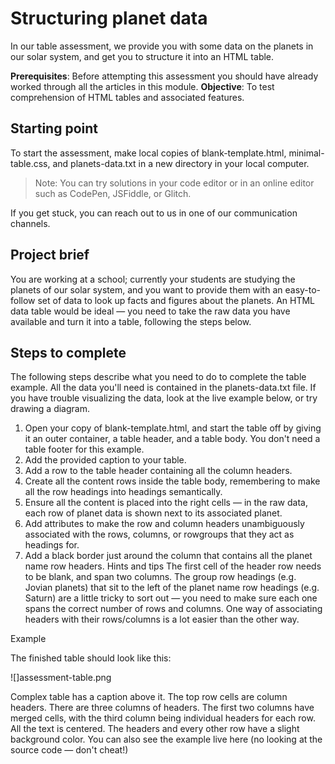 # Structuring planet data

In our table assessment, we provide you with some data on the planets in our solar system, and get you to structure it into an HTML table.

**Prerequisites**:	Before attempting this assessment you should have already worked through all the articles in this module.
**Objective**:	To test comprehension of HTML tables and associated features.

## Starting point
To start the assessment, make local copies of blank-template.html, minimal-table.css, and planets-data.txt in a new directory in your local computer.

> Note: You can try solutions in your code editor or in an online editor such as CodePen, JSFiddle, or Glitch.

If you get stuck, you can reach out to us in one of our communication channels.

## Project brief
You are working at a school; currently your students are studying the planets of our solar system, and you want to provide them with an easy-to-follow set of data to look up facts and figures about the planets. An HTML data table would be ideal — you need to take the raw data you have available and turn it into a table, following the steps below.

## Steps to complete
The following steps describe what you need to do to complete the table example. All the data you'll need is contained in the planets-data.txt file. If you have trouble visualizing the data, look at the live example below, or try drawing a diagram.

1. Open your copy of blank-template.html, and start the table off by giving it an outer container, a table header, and a table body. You don't need a table footer for this example.
2. Add the provided caption to your table.
3. Add a row to the table header containing all the column headers.
4. Create all the content rows inside the table body, remembering to make all the row headings into headings semantically.
5. Ensure all the content is placed into the right cells — in the raw data, each row of planet data is shown next to its associated planet.
6. Add attributes to make the row and column headers unambiguously associated with the rows, columns, or rowgroups that they act as headings for.
7. Add a black border just around the column that contains all the planet name row headers.
Hints and tips
The first cell of the header row needs to be blank, and span two columns.
The group row headings (e.g. Jovian planets) that sit to the left of the planet name row headings (e.g. Saturn) are a little tricky to sort out — you need to make sure each one spans the correct number of rows and columns.
One way of associating headers with their rows/columns is a lot easier than the other way.

Example

The finished table should look like this:

![]assessment-table.png

Complex table has a caption above it. The top row cells are column headers. There are three columns of headers. The first two columns have merged cells, with the third column being individual headers for each row. All the text is centered. The headers and every other row have a slight background color.
You can also see the example live here (no looking at the source code — don't cheat!)
